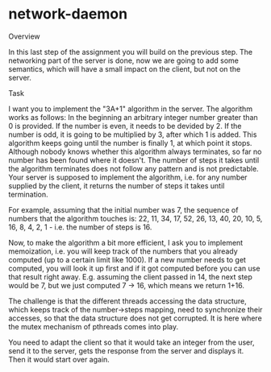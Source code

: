 # network-daemon
Overview

In this last step of the assignment you will build on the previous step. The networking part of the server is done, now we are going to add some semantics, which will have a small impact on the client, but not on the server.

Task

I want you to implement the "3A+1" algorithm in the server. The algorithm works as follows:
In the beginning an arbitrary integer number greater than 0 is provided. If the number is even, it needs to be devided by 2. If the number is odd, it is going to be multiplied by 3, after which 1 is added. This algorithm keeps going until the number is finally 1, at which point it stops. Although nobody knows whether this algorithm always terminates, so far no number has been found where it doesn't. The number of steps it takes until the algorithm terminates does not follow any pattern and is not predictable. Your server is supposed to implement the algorithm, i.e. for any number supplied by the client, it returns the number of steps it takes until termination.

For example, assuming that the initial number was 7, the sequence of numbers that the algorithm touches is: 22, 11, 34, 17, 52, 26, 13, 40, 20, 10, 5, 16, 8, 4, 2, 1 - i.e. the number of steps is 16.

Now, to make the algorithm a bit more efficient, I ask you to implement memoization, i.e. you will keep track of the numbers that you already computed (up to a certain limit like 1000). If a new number needs to get computed, you will look it up first and if it got computed before you can use that result right away. E.g. assuming the client passed in 14, the next step would be 7, but we just computed 7 -> 16, which means we return 1+16.

The challenge is that the different threads accessing the data structure, which keeps track of the number->steps mapping, need to synchronize their accesses, so that the data structure does not get corrupted. It is here where the mutex mechanism of pthreads comes into play.

You need to adapt the client so that it would take an integer from the user, send it to the server, gets the response from the server and displays it. Then it would start over again.
